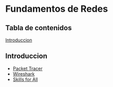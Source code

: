 # Fundamentos de Redes

## Tabla de contenidos
[Introduccion](#introduccion)


## Introduccion
* [Packet Tracer](https://skillsforall.com/resources/lab-downloads)
* [Wireshark](https://www.wireshark.org/)
* [Skills for All](https://skillsforall.com/)
